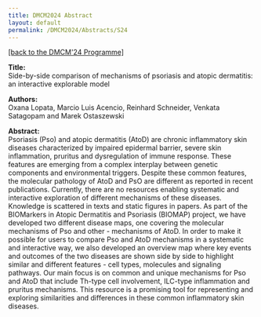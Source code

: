```yaml
---
title: DMCM2024 Abstract
layout: default
permalink: /DMCM2024/Abstracts/S24
---
```


[[back to the DMCM'24 Programme]](https://disease-maps.org/DMCM2024/programme/)

**Title:** \
Side-by-side comparison of mechanisms of psoriasis and atopic dermatitis: an interactive explorable model

**Authors:** \
Oxana Lopata, Marcio Luis Acencio, Reinhard Schneider, Venkata Satagopam and Marek Ostaszewski

**Abstract:** \
Psoriasis (Pso) and atopic dermatitis (AtoD) are chronic inflammatory skin diseases characterized by impaired epidermal barrier, severe skin inflammation, pruritus and dysregulation of immune response. These features are emerging from a complex interplay between genetic components and environmental triggers. Despite these common features, the molecular pathology of AtoD and PsO are different as reported in recent publications. Currently, there are no resources enabling systematic and interactive exploration of different mechanisms of these diseases. Knowledge is scattered in texts and static figures in papers. As part of the BIOMarkers in Atopic Dermatitis and Psoriasis (BIOMAP) project, we have developed two different disease maps, one covering the molecular mechanisms of Pso and other - mechanisms of AtoD. In order to make it possible for users to compare Pso and AtoD mechanisms in a systematic and interactive way, we also developed an overview map where key events and outcomes of the two diseases are shown side by side to highlight similar and different features - cell types, molecules and signaling pathways. Our main focus is on common and unique mechanisms for Pso and AtoD that include Th-type cell involvement, ILC-type inflammation and pruritus mechanisms. This resource is a promising tool for representing and exploring similarities and differences in these common inflammatory skin diseases.

